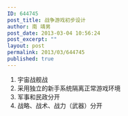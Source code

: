 ```yaml
---
ID: 644745
post_title: 战争游戏初步设计
author: 南 靖男
post_date: 2013-03-04 10:56:24
post_excerpt: ""
layout: post
permalink: 2013/03/644745
published: true
---
```

<ol>
	<li>宇宙战舰战</li>
	<li>采用独立的新手系统隔离正常游戏环境</li>
	<li>军事和民政分开</li>
	<li>战略、战术、战力（武器）分开</li>
</ol>